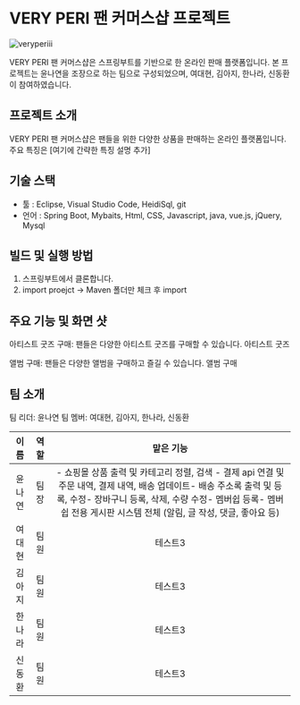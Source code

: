 # VERY PERI 팬 커머스샵 프로젝트
![veryperiii](https://github.com/dkth1122/Project_4/assets/134511884/501a3588-d12c-4a8a-a3d1-e6adf30834a7)

VERY PERI 팬 커머스샵은 스프링부트를 기반으로 한 온라인 판매 플랫폼입니다. 본 프로젝트는 윤나연을 조장으로 하는 팀으로 구성되었으며, 여대현, 김아지, 한나라, 신동환이 참여하였습니다.

## 프로젝트 소개
VERY PERI 팬 커머스샵은 팬들을 위한 다양한 상품을 판매하는 온라인 플랫폼입니다. 주요 특징은 [여기에 간략한 특징 설명 추가]

## 기술 스택
- 툴 : Eclipse, Visual Studio Code, HeidiSql, git
- 언어 : Spring Boot, Mybaits, Html, CSS, Javascript, java, vue.js, jQuery, Mysql

## 빌드 및 실행 방법
1. 스프링부트에서 클론합니다.
2. import proejct -> Maven 폴더만 체크 후 import
   
## 주요 기능 및 화면 샷
아티스트 굿즈 구매: 팬들은 다양한 아티스트 굿즈를 구매할 수 있습니다.
아티스트 굿즈

앨범 구매: 팬들은 다양한 앨범을 구매하고 즐길 수 있습니다.
앨범 구매

## 팀 소개
팀 리더: 윤나연
팀 멤버: 여대현, 김아지, 한나라, 신동환

|이름|역할|맡은 기능|
|:---:|:---:|:---:|
|윤나연|팀장|- 쇼핑몰 상품 출력 및 카테고리 정렬, 검색 - 결제 api 연결 및 주문 내역, 결제 내역, 배송 업데이트- 배송 주소록 출력 및 등록, 수정- 장바구니 등록, 삭제, 수량 수정- 멤버쉽 등록- 멤버쉽 전용 게시판 시스템 전체 (알림, 글 작성, 댓글, 좋아요 등)|
|여대현|팀원|테스트3|
|김아지|팀원|테스트3|
|한나라|팀원|테스트3|
|신동환|팀원|테스트3|


